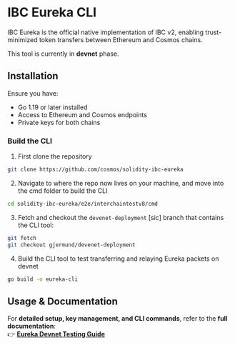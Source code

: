 # IBC Eureka CLI

IBC Eureka is the official native implementation of IBC v2, enabling trust-minimized token transfers between Ethereum and Cosmos chains.

This tool is currently in **devnet** phase.

## Installation

Ensure you have:

- Go 1.19 or later installed
- Access to Ethereum and Cosmos endpoints
- Private keys for both chains

### **Build the CLI**

1. First clone the repository

```bash
git clone https://github.com/cosmos/solidity-ibc-eureka
```

2. Navigate to where the repo now lives on your machine, and move into the cmd folder to build the CLI

```bash
cd solidity-ibc-eureka/e2e/interchaintestv8/cmd
```

3. Fetch and checkout the `devenet-deployment` [sic] branch that contains the CLI tool:
```bash
git fetch
git checkout gjermund/devenet-deployment
```

4. Build the CLI tool to test transferring and relaying Eureka packets on devnet
```bash
go build -o eureka-cli
```

## **Usage & Documentation**

For **detailed setup, key management, and CLI commands**, refer to the **full documentation**:  
👉 **[Eureka Devnet Testing Guide](https://docs.skip.build/go/eureka/devnet-testing-guide)**  
